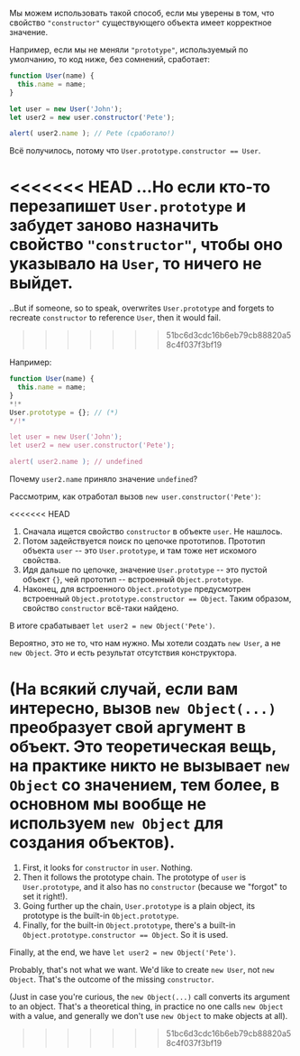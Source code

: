 Мы можем использовать такой способ, если мы уверены в том, что свойство `"constructor"` существующего объекта имеет корректное значение.

Например, если мы не меняли `"prototype"`, используемый по умолчанию, то код ниже, без сомнений, сработает:

```js run
function User(name) {
  this.name = name;
}

let user = new User('John');
let user2 = new user.constructor('Pete');

alert( user2.name ); // Pete (сработало!)
```

Всё получилось, потому что `User.prototype.constructor == User`.

<<<<<<< HEAD
...Но если кто-то перезапишет `User.prototype` и забудет заново назначить свойство `"constructor"`, чтобы оно указывало на `User`, то ничего не выйдет.
=======
..But if someone, so to speak, overwrites `User.prototype` and forgets to recreate `constructor` to reference `User`, then it would fail.
>>>>>>> 51bc6d3cdc16b6eb79cb88820a58c4f037f3bf19

Например:

```js run
function User(name) {
  this.name = name;
}
*!*
User.prototype = {}; // (*)
*/!*

let user = new User('John');
let user2 = new user.constructor('Pete');

alert( user2.name ); // undefined
```

Почему `user2.name` приняло значение `undefined`?

Рассмотрим, как отработал вызов `new user.constructor('Pete')`:

<<<<<<< HEAD
1. Сначала ищется свойство `constructor` в объекте `user`. Не нашлось.
2. Потом задействуется поиск по цепочке прототипов. Прототип объекта `user` -- это `User.prototype`, и там тоже нет искомого свойства.
3. Идя дальше по цепочке, значение `User.prototype` -- это пустой объект `{}`, чей прототип -- встроенный `Object.prototype`. 
4. Наконец, для встроенного `Object.prototype` предусмотрен встроенный `Object.prototype.constructor == Object`. Таким образом, свойство `constructor` всё-таки найдено.

В итоге срабатывает `let user2 = new Object('Pete')`.

Вероятно, это не то, что нам нужно. Мы хотели создать `new User`, а не `new Object`. Это и есть результат отсутствия конструктора.

(На всякий случай, если вам интересно, вызов `new Object(...)` преобразует свой аргумент в объект. Это теоретическая вещь, на практике никто не вызывает `new Object` со значением, тем более, в основном мы вообще не используем `new Object` для создания объектов).
=======
1. First, it looks for `constructor` in `user`. Nothing.
2. Then it follows the prototype chain. The prototype of `user` is `User.prototype`, and it also has no `constructor` (because we "forgot" to set it right!).
3. Going further up the chain, `User.prototype` is a plain object, its prototype is the built-in `Object.prototype`. 
4. Finally, for the built-in `Object.prototype`, there's a built-in `Object.prototype.constructor == Object`. So it is used.

Finally, at the end, we have `let user2 = new Object('Pete')`. 

Probably, that's not what we want. We'd like to create `new User`, not `new Object`. That's the outcome of the missing `constructor`.

(Just in case you're curious, the `new Object(...)` call converts its argument to an object. That's a theoretical thing, in practice no one calls `new Object` with a value, and generally we don't use `new Object` to make objects at all).
>>>>>>> 51bc6d3cdc16b6eb79cb88820a58c4f037f3bf19
